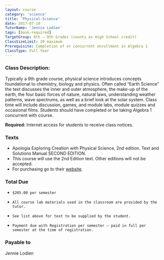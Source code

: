 ```yaml
---
layout: course
category: 'science'
title: 'Physical-Science'
date: 2017-07-10
TutorName: 'Jennie Lodien'
tags: [book-required]
TargetGroup: 8th – 9th Grades (counts as High School credit)
ClassSizeLimit: 20 maximum
Prerequisite: Completion of or concurrent enrollment in Algebra 1
ClassType: Full Year
---
```


### Class Description:
Typically a 9th grade course, physical science introduces concepts foundational to chemistry, biology and physics.  Often called “Earth Science” the text discusses the inner and outer atmosphere, the make-up of the earth, the four basic forces of nature, natural laws, understanding weather patterns, wave spectrums, as well as a brief look at the solar system.  Class time will include discussion, games, and module labs, module quizzes and occasional films.  Students should have completed or be taking Algebra 1 concurrent with course.

**Required:** Internet access for students to receive class notices.

### Texts
* Apologia Exploring Creation with Physical Science, 2nd edition. Text and Solutions Manual SECOND EDITION. 
* This course will use the 2nd Edition text. Other editions will not be accepted. 
* For purchasing go to their [website](http://www.highschoolscience.com/). 

### Total Due

*     $205.00 per semester              
*     All course lab materials used in the classroom are provided by the tutor. 
*     See list above for text to be supplied by the student.
*     Payment due with Registration per semester – paid in full per semester at the time of registration.


### Payable to
Jennie Lodien